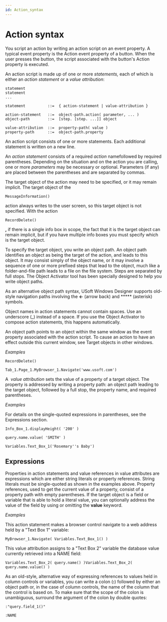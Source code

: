 ```yaml
---
id: Action_syntax
---
```


# Action syntax

You script an action by writing an action script on an event property. A typical event property is the Action event property of a button. When the user presses the button, the script associated with the button's Action property is executed.

An action script is made up of one or more *statements,* each of which is either an *action statement* or a *value attribution*:

```
statement
statement
...

statement          ::=  { action-statement | value-attribution }

action-statement   ::=  object-path.action( parameter, ... )
object-path        ::=  [step. [step. ...]] object

value-attribution  ::=  property-path( value )
property-path      ::=  object-path.property

```

An action script consists of one or more statements. Each additional statement is written on a new line.

An *action statement* consists of a required *action* namefollowed by required parentheses. Depending on the situation and on the action you are calling, one or more *parameters* may be necessary or optional. Parameters (if any) are placed between the parentheses and are separated by commas.

The target object of the action may need to be specified, or it may remain implicit. The target object of the

```
MessageInformation()
```

action always writes to the user screen, so this target object is not specified. With the action

```
RecordDelete()
```

**,** if there is a single info box in scope, the fact that it is the target object can remain implicit, but if you have multiple info boxes you must specify which is the target object.

To specify the target object, you write an object path. An object path identifies an object as being the target of the action, and leads to this object. It may consist simply of the object name, or it may involve a sequence of one or more prefixed steps that lead to the object, much like a folder-and-file path leads to a file on the file system. Steps are separated by full stops. The Object Activator tool has been specially designed to help you write object paths.

As an alternative object path syntax, USoft Windows Designer supports old-style navigation paths involving the **<-** (arrow back) and ***** (asterisk) symbols.

Object names in action statements cannot contain spaces. Use an underscore (_) instead of a space. If you use the Object Activator to compose action statements, this happens automatically.

An object path points to an object within the same window as the event property associated with the action script. To cause an action to have an effect outside this current window, see Target objects in other windows.

*Examples*

```
RecordDelete()
```

```
Tab_1.Page_1.MyBrowser_1.Navigate('www.usoft.com')
```

A  *value attribution* sets the value of a property of a target object. The property is addressed by writing a property path: an object path leading to the target object, followed by a full stop, the property name, and required parentheses.

*Examples*

For details on the single-quoted expressions in parentheses, see the Expressions section.

```
Info_Box_1.displayHeight( '200' )

```

```
query.name.value( 'SMITH' )
```

```
Variables.Text_Box_1('Rosemary''s Baby')
```

## Expressions

Properties in action statements and value references in value attributes are expressions which are either string literals or property references. String literals must be single-quoted as shown in the examples above. Property references, used to get the current value of a property, consist of a property path with empty parentheses. If the target object is a field or variable that is able to hold a literal value, you can optionally address the value of the field by using or omitting the **value** keyword.

*Examples*

This action statement makes a browser control navigate to a web address held by a "Text Box 1" variable:

```
MyBrowser_1.Navigate( Variables.Text_Box_1() )
```

This value attribution assigns to a "Text Box 2" variable the database value currently retrieved into a NAME field:

```
Variables.Text_Box_2( query.name() )Variables.Text_Box_2( query.name.value() )
```

As an old-style, alternative way of expressing references to values held in column controls or variables, you can write a colon (**:**) followed by either an object path or, in the case of column controls, the name of the column that the control is based on. To make sure that the scope of the colon is unambiguous, surround the argument of the colon by double quotes:

```
:"query.field_1()"

```

```
:NAME
```

 